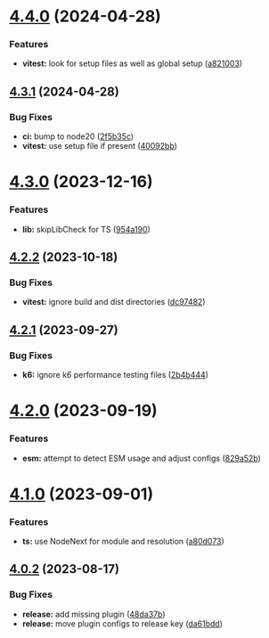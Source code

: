 # [4.4.0](https://github.com/openapi-typescript-infra/coconfig/compare/v4.3.1...v4.4.0) (2024-04-28)


### Features

* **vitest:** look for setup files as well as global setup ([a821003](https://github.com/openapi-typescript-infra/coconfig/commit/a821003f30e3dd6e689d48e3b9b72d1c2528951a))

## [4.3.1](https://github.com/openapi-typescript-infra/coconfig/compare/v4.3.0...v4.3.1) (2024-04-28)


### Bug Fixes

* **ci:** bump to node20 ([2f5b35c](https://github.com/openapi-typescript-infra/coconfig/commit/2f5b35c0c4161b5b16d9d1afb64896e53b25584d))
* **vitest:** use setup file if present ([40092bb](https://github.com/openapi-typescript-infra/coconfig/commit/40092bb6f064bf1f6dafa0ed3a8f38df088e0543))

# [4.3.0](https://github.com/openapi-typescript-infra/coconfig/compare/v4.2.2...v4.3.0) (2023-12-16)


### Features

* **lib:** skipLibCheck for TS ([954a190](https://github.com/openapi-typescript-infra/coconfig/commit/954a19083c1876c6a7b58b343e35e2c8dc9a05a6))

## [4.2.2](https://github.com/openapi-typescript-infra/coconfig/compare/v4.2.1...v4.2.2) (2023-10-18)


### Bug Fixes

* **vitest:** ignore build and dist directories ([dc97482](https://github.com/openapi-typescript-infra/coconfig/commit/dc97482398871ad137f3f5bdf43f60fd20d77efc))

## [4.2.1](https://github.com/openapi-typescript-infra/coconfig/compare/v4.2.0...v4.2.1) (2023-09-27)


### Bug Fixes

* **k6:** ignore k6 performance testing files ([2b4b444](https://github.com/openapi-typescript-infra/coconfig/commit/2b4b444918e326034f85d50d85c9667dc1c95ed0))

# [4.2.0](https://github.com/openapi-typescript-infra/coconfig/compare/v4.1.0...v4.2.0) (2023-09-19)


### Features

* **esm:** attempt to detect ESM usage and adjust configs ([829a52b](https://github.com/openapi-typescript-infra/coconfig/commit/829a52b998f0927781d3e2e0fe25d46d3ffc248c))

# [4.1.0](https://github.com/openapi-typescript-infra/coconfig/compare/v4.0.2...v4.1.0) (2023-09-01)


### Features

* **ts:** use NodeNext for module and resolution ([a80d073](https://github.com/openapi-typescript-infra/coconfig/commit/a80d073bef0f03eb7bb3dede242b3f3fdf120714))

## [4.0.2](https://github.com/openapi-typescript-infra/coconfig/compare/v4.0.1...v4.0.2) (2023-08-17)


### Bug Fixes

* **release:** add missing plugin ([48da37b](https://github.com/openapi-typescript-infra/coconfig/commit/48da37b75a45a71cd7130b5906ceb032b6b391b5))
* **release:** move plugin configs to release key ([da61bdd](https://github.com/openapi-typescript-infra/coconfig/commit/da61bdd13d0f53668a14953494d510f0ef81b95a))
